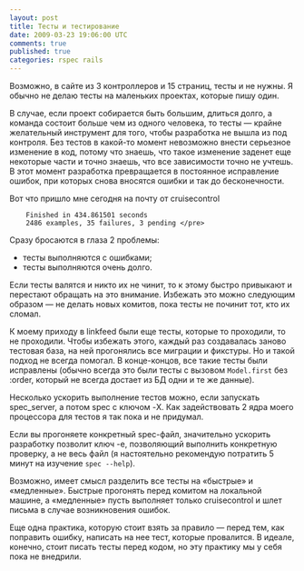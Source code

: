 ```yaml
---
layout: post
title: Тесты и тестирование
date: 2009-03-23 19:06:00 UTC
comments: true
published: true
categories: rspec rails
---
```


Возможно, в сайте из 3 контроллеров и 15 страниц, тесты и не нужны. Я обычно не делаю тесты на маленьких проектах,
которые пишу один.

В случае, если проект собирается быть большим, длиться долго, а команда состоит больше чем из одного человека, то
тесты — крайне желательный инструмент для того, чтобы разработка не вышла из под контроля. Без тестов в какой-то момент
невозможно внести серьезное изменение в код, потому что знаешь, что такое изменение заденет еще некоторые части и точно
знаешь, что все зависимости точно не учтешь. В этот момент разработка превращается в постоянное исправление ошибок, при
которых снова вносятся ошибки и так до бесконечности.

Вот что пришло мне сегодня на почту от cruisecontrol

```
    Finished in 434.861501 seconds
    2486 examples, 35 failures, 3 pending </pre>
```

Сразу бросаются в глаза 2 проблемы:

* тесты выполняются с ошибками;
* тесты выполняются очень долго.

Если тесты валятся и никто их не чинит, то к этому быстро привыкают и перестают обращать на это внимание. Избежать это
можно следующим образом — не делать новых комитов, пока тесты не починит тот, кто их сломал.

К моему приходу в linkfeed были еще тесты, которые то проходили, то не проходили. Чтобы избежать этого, каждый раз
создавалась заново тестовая база, на ней прогонялись все миграции и фикстуры. Но и такой подход не всегда помогал. В
конце-концов, все такие тесты были исправлены (обычно всегда это были тесты с вызовом `Model.first` без :order, который не всегда
достает из БД одни и те же данные).

Несколько ускорить выполнение тестов можно, если запускать spec_server, а потом spec с ключом -X. Как задействовать 2
ядра моего процессора для тестов я так пока и не придумал.

Если вы прогоняете конкретный spec-файл, значительно ускорить разработку позволит ключ -e, позволяющий выполнить
конкретную проверку, а не весь файл (я настоятельно рекомендую потратить 5 минут на изучение `spec --help`).

Возможно, имеет смысл разделить все тесты на «быстрые» и «медленные». Быстрые прогонять перед комитом на локальной
машине, а «медленные» пусть выполняет только cruisecontrol и шлет письма в случае возникновения ошибок.

Еще одна практика, которую стоит взять за правило — перед тем, как поправить ошибку, написать на нее тест, которые
провалится. В идеале, конечно, стоит писать тесты перед кодом, но эту практику мы у себя пока не внедрили.
